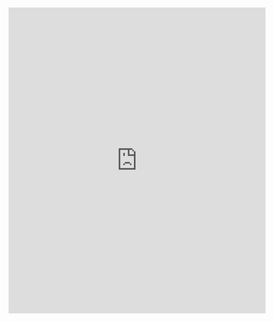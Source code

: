 <iframe src="https://docs.google.com/spreadsheets/d/e/2PACX-1vRxhxP2uWXoglqvAKacYvyVHHRK6-Qkr4PEpVT4fPGLvNr1LaXAu9uyKCV2xJ2hH8StFYWu45YVCQGk/pubhtml?gid=0&amp;single=true&amp;widget=true&amp;headers=false" width="100%" height="600" frameBorder="0" style="border: 1px solid #dedede;background: transparent;" />
